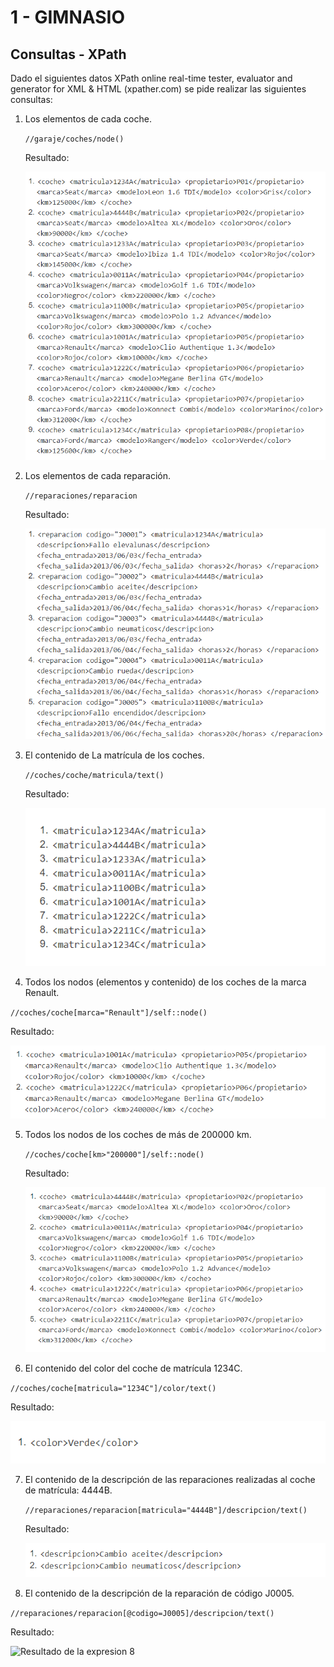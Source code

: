 # 1 - GIMNASIO
## Consultas - XPath
Dado el siguientes datos XPath online real-time tester, evaluator and generator for XML & HTML
(xpather.com) se pide realizar las siguientes consultas:

1. Los elementos de cada coche. 
   
   `//garaje/coches/node()`

   Resultado:
   
   ![Resultado de la expresion 1](images/01.png)

2. Los elementos de cada reparación.

   `//reparaciones/reparacion`

   Resultado:
   
   ![Resultado de la expresion 2](images/02.png)
   
3. El contenido de La matrícula de los coches. 
   
   `//coches/coche/matricula/text()`

   Resultado:
   
   ![Resultado de la expresion 3](images/03.png)

4.  Todos los nodos (elementos y contenido) de los coches de la marca Renault. 
   
   `//coches/coche[marca="Renault"]/self::node()`

   Resultado:
   
   ![Resultado de la expresion 4](images/04.png)

5. Todos los nodos de los coches de más de 200000 km. 
   
   `//coches/coche[km>"200000"]/self::node()`

   Resultado:
   
   ![Resultado de la expresion 5](images/05.png)
   
6.  El contenido del color del coche de matrícula 1234C. 
   
   `//coches/coche[matricula="1234C"]/color/text()`

   Resultado:
   
   ![Resultado de la expresion 6](images/06.png)
   
7. El contenido de la descripción de las reparaciones realizadas al coche de matrícula: 4444B.
   
   `//reparaciones/reparacion[matricula="4444B"]/descripcion/text()`

   Resultado:
   
   ![Resultado de la expresion 7](images/07.png)

8.  El contenido de la descripción de la reparación de código J0005.
   
   `//reparaciones/reparacion[@codigo=J0005]/descripcion/text()`

   Resultado:
   
   ![Resultado de la expresion 8](images/08.png)
   